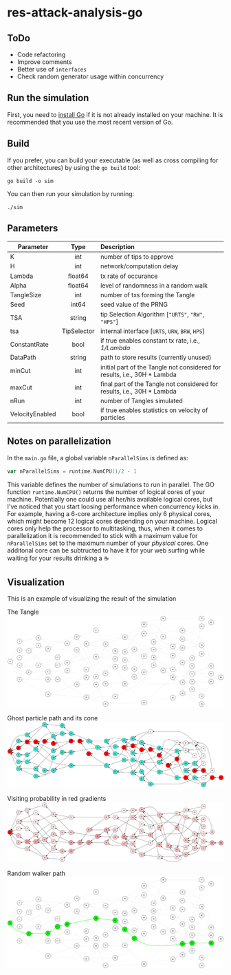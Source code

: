 # res-attack-analysis-go
## ToDo
* Code refactoring
* Improve comments
* Better use of `interfaces`
* Check random generator usage within concurrency 

## Run the simulation

First, you need to [install Go](https://golang.org/doc/install) if it is not already installed on your machine. It is recommended that you use the most recent version of Go.

## Build

If you prefer, you can build your executable (as well as cross compiling for other architectures) by using the `go build` tool:

```
go build -o sim
```
You can then run your simulation by running:

```
./sim
```

## Parameters

|   Parameter       |       Type    | Description    |
|-------------------|:-------------:|:--------------|    
|   K               |   int         | number of tips to approve |
|   H               |   int         | network/computation delay |
|   Lambda          |   float64     | tx rate of occurance      |
|   Alpha           |   float64     | level of randomness in a random walk |
|   TangleSize      |   int         | number of txs forming the Tangle|
|   Seed            |   int64       | seed value of the PRNG|
|   TSA             |   string      | tip Selection Algorithm [`"URTS"`, `"RW"`, `"HPS"`]|
|   tsa             |   TipSelector | internal interface [`URTS`, `URW`, `BRW`, `HPS`]|
|   ConstantRate    |   bool        | if true enables constant tx rate, i.e., _1/Lambda_|
|   DataPath        |   string      | path to store results (currently unused)|
|   minCut          |   int         | initial part of the Tangle not considered for results, i.e., 30H * Lambda|
|   maxCut          |   int         | final part of the Tangle not considered for results, i.e., 30H * Lambda|
|   nRun            |   int         | number of Tangles simulated |
|   VelocityEnabled |   bool        | if true enables statistics on velocity of particles |

## Notes on parallelization

In the `main.go` file, a global variable `nParallelSims` is defined as: 
```go
var nParallelSims = runtime.NumCPU()/2 - 1
```
This variable defines the number of simulations to run in parallel. 
The GO function `runtime.NumCPU()` returns the number of logical cores of your machine. 
Potentially one could use all her/his available logical cores, but I've noticed that you start loosing performance when concurrency kicks in. For example, having a 6-core architecture implies only 6 physical cores, which might become 12 logical cores depending on your machine. Logical cores only help the processor to multitasking, thus, when it comes to parallelization it is recommended to stick with a maximum value for `nParallelSims` set to the maximum number of your _physical_ cores. One additonal core can be subtructed to have it for your web surfing while waiting for your results drinking a :coffee:

## Visualization

This is an example of visualizing the result of the simulation

The Tangle
![Tangle](images/Tangle.png)

Ghost particle path and its cone
![Tangle](images/GhostCone.png)

Visiting probability in red gradients
![Tangle](images/visitingP.png)

Random walker path
![Tangle](images/RW.png)